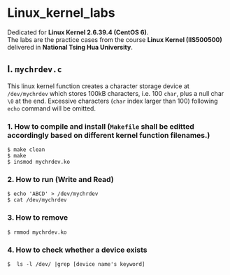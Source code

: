 # Linux_kernel_labs
Dedicated for **Linux Kernel 2.6.39.4 (CentOS 6)**.
<br>
The labs are the practice cases from the course **Linux Kernel (IIS500500)** delivered in **National Tsing Hua University**.
<br>
## I. ```mychrdev.c```
This linux kernel function creates a character storage device at ```/dev/mychrdev``` which stores 100kB characters, i.e. 100 ```char```, plus a null char ```\0``` at the end. Excessive characters (```char``` index larger than 100) following ```echo``` command will be omitted.
<br>
### 1. How to compile and install (```Makefile``` shall be editted accordingly based on different kernel function filenames.)
```
$ make clean
$ make
$ insmod mychrdev.ko
```
### 2. How to run (Write and Read)
```
$ echo 'ABCD' > /dev/mychrdev
$ cat /dev/mychrdev
```
### 3. How to remove
```
$ rmmod mychrdev.ko
```
### 4. How to check whether a device exists
```
$  ls -l /dev/ |grep [device name's keyword]
```
